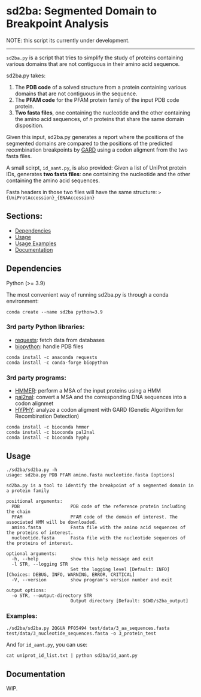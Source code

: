 # sd2ba: Segmented Domain to Breakpoint Analysis

NOTE: this script its currently under development.

---

`sd2ba.py` is a script that tries to simplify the study of proteins containing various domains that are not contiguous in their amino acid sequence. 

sd2ba.py takes:

1. The **PDB code** of a solved structure from a protein containing various domains that are not contiguous in the sequence.
2. The **PFAM code** for the PFAM protein family of the input PDB code protein.
3. **Two fasta files**, one containing the nucleotide and the other containing
   the amino acid sequences, of *n* proteins that share the same domain disposition.

Given this input, sd2ba.py generates a report where the positions of the segmented domains are compared to the positions of  the predicted recombination breakpoints by [GARD](<https://doi.org/10.1093/bioinformatics/btl474>) using a codon aligment from the two fasta files.

A small scirpt, `id_aant.py`, is also provided: 
Given a list of UniProt protein IDs, generates **two fasta files**: one containing the nucleotide and the other containing the amino acid sequences.

Fasta headers in those two files will have the same structure: `>{UniProtAccession}_{ENAAccession}`

## Sections:

- [Dependencies](#dependencies)
- [Usage](#usage)
- [Usage Examples](#examples)
- [Documentation](#documentation)

## Dependencies

Python (>= 3.9)

The most convenient way of running sd2ba.py is through a conda environment:

```shell
conda create --name sd2ba python=3.9
```

### 3rd party Python libraries:

- [requests](<https://pypi.org/project/requests/>): fetch data from databases
- [biopython](<https://pypi.org/project/biopython/>): handle PDB files

```shell
conda install -c anaconda requests
conda install -c conda-forge biopython
```

### 3rd party programs:

- [HMMER](<https://anaconda.org/bioconda/hmmer>): perform a MSA of the input
  proteins using a HMM
- [pal2nal](<https://anaconda.org/bioconda/pal2nal>): convert a MSA and the corresponding DNA sequences into a codon alignmet
- [HYPHY](<https://anaconda.org/bioconda/hyphy/>): analyze a codon aligment with GARD (Genetic Algorithm for Recombination Detection)

```shell
conda install -c bioconda hmmer
conda install -c bioconda pal2nal
conda install -c bioconda hyphy
```

## Usage

```text
./sd2ba/sd2ba.py -h
usage: sd2ba.py PDB PFAM amino.fasta nucleotide.fasta [options]

sd2ba.py is a tool to identify the breakpoint of a segmented domain in a protein family

positional arguments:
  PDB                   PDB code of the reference protein including the chain
  PFAM                  PFAM code of the domain of interest. The associated HMM will be downloaded.
  amino.fasta           Fasta file with the amino acid sequences of the proteins of interest.
  nucleotide.fasta      Fasta file with the nucleotide sequences of the proteins of interest.

optional arguments:
  -h, --help            show this help message and exit
  -l STR, --logging STR
                        Set the logging level [Default: INFO] [Choices: DEBUG, INFO, WARNING, ERROR, CRITICAL]
  -V, --version         show program's version number and exit

output options:
  -o STR, --output-directory STR
                        Output directory [Default: $CWD/s2ba_output]
```

### Examples:

```shell
./sd2ba/sd2ba.py 2QGUA PF05494 test/data/3_aa_sequences.fasta test/data/3_nucleotide_sequences.fasta -o 3_protein_test
```

And for `id_aant.py`, you can use:

```shell
cat uniprot_id_list.txt | python sd2ba/id_aant.py
```

## Documentation

WIP.
